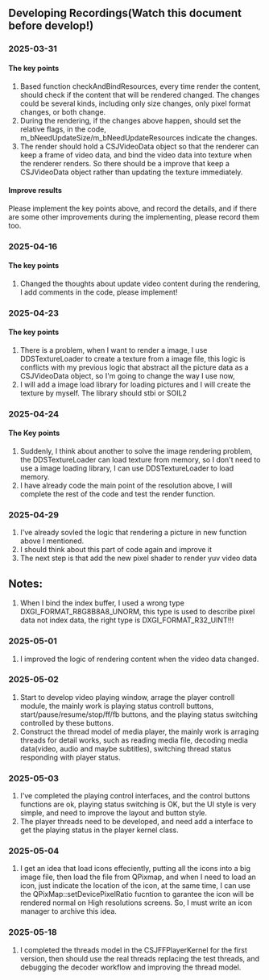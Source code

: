 ## Developing Recordings(Watch this document before develop!)

### 2025-03-31
#### The key points
1. Based function checkAndBindResources, every time render the content, should check if the content that will be rendered changed. The changes could be several kinds, including only size changes, only pixel format changes, or both change.
2. During the rendering, if the changes above happen, should set the relative flags, in the code, m_bNeedUpdateSize/m_bNeedUpdateResources indicate the changes.
3. The render should hold a CSJVideoData object so that the renderer can keep a frame of video data, and bind the video data into texture when the renderer renders. So there should be a improve that keep a CSJVideoData object rather than updating the texture immediately.

#### Improve results
Please implement the key points above, and record the details, and if there are some other improvements during the implementing, please record them too.

### 2025-04-16
#### The key points
1. Changed the thoughts about update video content during the rendering, I add comments in the code, please implement!

### 2025-04-23
#### The key points
1. There is a problem, when I want to render a image, I use DDSTextureLoader to create a texture from a image file, this logic is conflicts with my previous logic that abstract all the picture data as a CSJVideoData object, so I'm going to change the way I use now,
2. I will add a image load library for loading pictures and I will create the texture by myself. The library should stbi or SOIL2

### 2025-04-24
#### The Key points
1. Suddenly, I think about another to solve the image rendering problem, the DDSTextureLoader can load texture from memory, so I don't need to use a image loading library, I can use DDSTextureLoader to load memory.
2. I have already code the main point of the resolution above, I will complete the rest of the code and test the render function.

### 2025-04-29
1. I've already sovled the logic that rendering a picture in new function above I mentioned.
2. I should think about this part of code again and improve it
3. The next step is that add the new pixel shader to render yuv video data

## Notes:
1. When I bind the index buffer, I used a wrong type DXGI_FORMAT_R8G8B8A8_UNORM, this type is used to describe pixel data not index data, the right type is DXGI_FORMAT_R32_UINT!!!

### 2025-05-01
1. I improved the logic of rendering content when the video data changed.

### 2025-05-02
1. Start to develop video playing window, arrage the player controll module, the mainly work is playing status controll buttons, start/pause/resume/stop/ff/fb buttons, and the playing status switching controlled by these buttons.
2. Construct the thread model of media player, the mainly work is arraging threads for detail works, such as reading media file, decoding media data(video, audio and maybe subtitles), switching thread status responding with player status.

### 2025-05-03
1. I've completed the playing control interfaces, and the control buttons functions are ok, playing status switching is OK, but the UI style is very simple, and need to improve the layout and button style.
2. The player threads need to be developed, and need add a interface to get the playing status in the player kernel class.

### 2025-05-04
1. I get an idea that load icons effeciently, putting all the icons into a big image file, then load the file from QPixmap, and when I need to load an icon, just indicate the location of the icon, at the same time, I can use the QPixMap::setDevicePixelRatio fucntion to garantee the icon will be rendered normal on High resolutions screens. So, I must write an icon manager to archive this idea. 

### 2025-05-18
1. I completed the threads model in the CSJFFPlayerKernel for the first version, then should use the real threads replacing the test threads, and debugging the decoder workflow and improving the thread model.